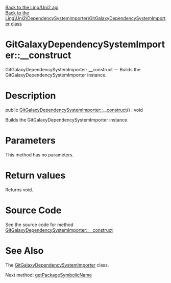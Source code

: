 [Back to the Ling/Uni2 api](https://github.com/lingtalfi/Uni2/blob/master/doc/api/Ling/Uni2.md)<br>
[Back to the Ling\Uni2\DependencySystemImporter\GitGalaxyDependencySystemImporter class](https://github.com/lingtalfi/Uni2/blob/master/doc/api/Ling/Uni2/DependencySystemImporter/GitGalaxyDependencySystemImporter.md)


GitGalaxyDependencySystemImporter::__construct
================



GitGalaxyDependencySystemImporter::__construct — Builds the GitGalaxyDependencySystemImporter instance.




Description
================


public [GitGalaxyDependencySystemImporter::__construct](https://github.com/lingtalfi/Uni2/blob/master/doc/api/Ling/Uni2/DependencySystemImporter/GitGalaxyDependencySystemImporter/__construct.md)() : void




Builds the GitGalaxyDependencySystemImporter instance.




Parameters
================

This method has no parameters.


Return values
================

Returns void.








Source Code
===========
See the source code for method [GitGalaxyDependencySystemImporter::__construct](https://github.com/lingtalfi/Uni2/blob/master/DependencySystemImporter/GitGalaxyDependencySystemImporter.php#L49-L52)


See Also
================

The [GitGalaxyDependencySystemImporter](https://github.com/lingtalfi/Uni2/blob/master/doc/api/Ling/Uni2/DependencySystemImporter/GitGalaxyDependencySystemImporter.md) class.

Next method: [getPackageSymbolicName](https://github.com/lingtalfi/Uni2/blob/master/doc/api/Ling/Uni2/DependencySystemImporter/GitGalaxyDependencySystemImporter/getPackageSymbolicName.md)<br>

